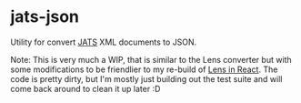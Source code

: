 # jats-json

Utility for convert [JATS](http://dtd.nlm.nih.gov/) XML documents to JSON.

Note: This is very much a WIP, that is similar to the Lens converter but with some modifications to be friendlier to my re-build of [Lens in React](https://github.com/40thieves/eyeglass). The code is pretty dirty, but I'm mostly just building out the test suite and will come back around to clean it up later :D